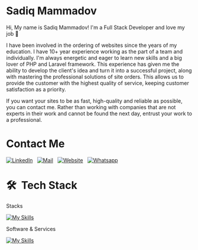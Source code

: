 # Sadiq Mammadov

Hi, My name is Sadiq Mammadov!
I'm a Full Stack Developer and love my job 💙

I have been involved in the ordering of websites since the years of my education. I have 10+ year experience working as the part of a team and individually. I'm always energetic and eager to learn new skills and a big lover of PHP and Laravel framework. This experience has given me the ability to develop the client's idea and turn it into a successful project, along with mastering the professional solutions of site orders. This allows us to provide the customer with the highest quality of service, keeping customer satisfaction as a priority.

If you want your sites to be as fast, high-quality and reliable as possible, you can contact me. Rather than working with companies that are not experts in their work and cannot be found the next day, entrust your work to a professional.


# Contact Me

<a href="https://www.linkedin.com/in/sadiq-memmedov/" target="_blank"><img src="https://img.shields.io/badge/linkedin-%230077B5.svg?&style=for-the-badge&logo=linkedin&logoColor=white" alt="LinkedIn" /></a>&nbsp;&nbsp;
<a href="mailto:sadiqmemmedov93@mail.ru" target="_blank"><img src="https://img.shields.io/badge/mail-%23D14836.svg?&style=for-the-badge&logo=gmail&logoColor=white" alt="Mail"/></a>&nbsp;&nbsp;
<a href="https://mrsadiq.info" target="_blank"><img src="https://img.shields.io/badge/WEBSITE-4285F4?style=for-the-badge&logo=GoogleChrome&logoColor=white" alt="Website"/></a>&nbsp;&nbsp;
<a href="https://api.whatsapp.com/send?phone=994774340711" target="_blank"><img src="https://img.shields.io/badge/WhatsApp-25D366?style=for-the-badge&logo=whatsapp&logoColor=white" alt="Whatsapp"/></a>&nbsp;&nbsp;


# 🛠 &nbsp;Tech Stack

Stacks

[![My Skills](https://skillicons.dev/icons?i=php,laravel,git,mysql,js,jquery,html,css,bootstrap,sass,seo&theme=light)](https://mrsadiq.info)

Software & Services

[![My Skills](https://skillicons.dev/icons?i=git,github,postman,stackoverflow,cloudflare,linux&theme=light)](https://mrsadiq.info)
